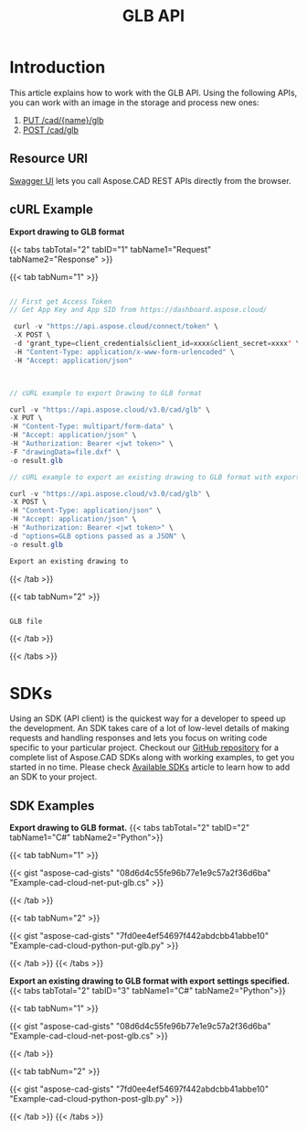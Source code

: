 ﻿---
title: "GLB API"
type: docs
url: /working-with-aspose-cad-cloud-formats-api/glb/
weight: 170
---

# **Introduction**
This article explains how to work with the GLB API. Using the following APIs, you can work with an image in the storage and process new ones:

1. [PUT /cad/{name}/glb](https://reference.aspose.cloud/cad/#!/Glb/PutDrawingGlb)
1. [POST /cad/glb](https://reference.aspose.cloud/cad/#!/Glb/PostDrawingGlb)

## **Resource URI**
[Swagger UI](https://reference.aspose.cloud/cad/) lets you call Aspose.CAD REST APIs directly from the browser.

## **cURL Example**
**Export drawing to GLB format**

{{< tabs tabTotal="2" tabID="1" tabName1="Request" tabName2="Response" >}}

{{< tab tabNum="1" >}}

```java

// First get Access Token
// Get App Key and App SID from https://dashboard.aspose.cloud/

 curl -v "https://api.aspose.cloud/connect/token" \
 -X POST \
 -d 'grant_type=client_credentials&client_id=xxxx&client_secret=xxxx' \
 -H "Content-Type: application/x-www-form-urlencoded" \
 -H "Accept: application/json"



// cURL example to export Drawing to GLB format

curl -v "https://api.aspose.cloud/v3.0/cad/glb" \
-X PUT \
-H "Content-Type: multipart/form-data" \
-H "Accept: application/json" \
-H "Authorization: Bearer <jwt token>" \
-F "drawingData=file.dxf" \
-o result.glb

// cURL example to export an existing drawing to GLB format with export settings specified

curl -v "https://api.aspose.cloud/v3.0/cad/glb" \
-X POST \
-H "Content-Type: application/json" \
-H "Accept: application/json" \
-H "Authorization: Bearer <jwt token>" \
-d "options=GLB options passed as a JSON" \
-o result.glb

Export an existing drawing to
```

{{< /tab >}}

{{< tab tabNum="2" >}}

```java

GLB file 

```

{{< /tab >}}

{{< /tabs >}}
            
# **SDKs**
Using an SDK (API client) is the quickest way for a developer to speed up the development. An SDK takes care of a lot of low-level details of making requests and handling responses and lets you focus on writing code specific to your particular project. Checkout our [GitHub repository](https://github.com/aspose-cad-cloud) for a complete list of Aspose.CAD SDKs along with working examples, to get you started in no time. Please check [Available SDKs](/cad/available-sdks/) article to learn how to add an SDK to your project.
## **SDK Examples**
**Export drawing to GLB format.**
{{< tabs tabTotal="2" tabID="2" tabName1="C#" tabName2="Python">}}

{{< tab tabNum="1" >}}

{{< gist "aspose-cad-gists" "08d6d4c55fe96b77e1e9c57a2f36d6ba" "Example-cad-cloud-net-put-glb.cs" >}}

{{< /tab >}}

{{< tab tabNum="2" >}}

{{< gist "aspose-cad-gists" "7fd0ee4ef54697f442abdcbb41abbe10" "Example-cad-cloud-python-put-glb.py" >}}

{{< /tab >}}
{{< /tabs >}}


**Export an existing drawing to GLB format with export settings specified.**
{{< tabs tabTotal="2" tabID="3" tabName1="C#" tabName2="Python">}}

{{< tab tabNum="1" >}}

{{< gist "aspose-cad-gists" "08d6d4c55fe96b77e1e9c57a2f36d6ba" "Example-cad-cloud-net-post-glb.cs" >}}

{{< /tab >}}

{{< tab tabNum="2" >}}

{{< gist "aspose-cad-gists" "7fd0ee4ef54697f442abdcbb41abbe10" "Example-cad-cloud-python-post-glb.py" >}}

{{< /tab >}}
{{< /tabs >}}
